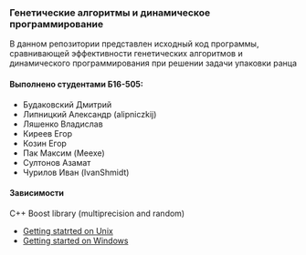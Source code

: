 ### Генетические алгоритмы и динамическое программирование
В данном репозитории представлен исходный код программы, сравнивающей эффективности генетических алгоритмов и динамического программирования при решении задачи упаковки ранца

#### Выполнено студентами Б16-505:
- Будаковский Дмитрий
- Липницкий Александр (alipniczkij)
- Ляшенко Владислав
- Киреев Егор
- Козин Егор
- Пак Максим (Meexe)
- Султонов Азамат
- Чурилов Иван (IvanShmidt)

#### Зависимости
C++ Boost library (multiprecision and random)
- [Getting statrted on Unix](https://www.boost.org/doc/libs/1_72_0/more/getting_started/unix-variants.html)
- [Getting started on Windows](https://www.boost.org/doc/libs/1_72_0/more/getting_started/windows.html)

